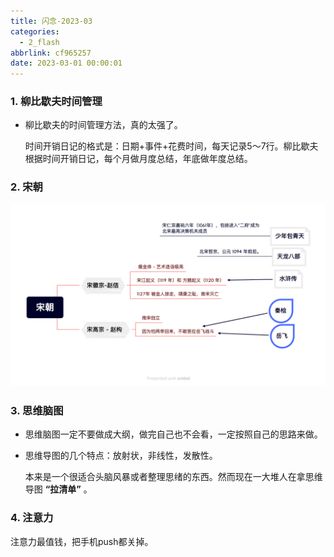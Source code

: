 ```yaml
---
title: 闪念-2023-03
categories:
  - 2_flash
abbrlink: cf965257
date: 2023-03-01 00:00:01
---
```




### 1. 柳比歇夫时间管理

+ 柳比歇夫的时间管理方法，真的太强了。

  时间开销日记的格式是：日期+事件+花费时间，每天记录5～7行。柳比歇夫根据时间开销日记，每个月做月度总结，年底做年度总结。 

### 2. 宋朝

![宋朝](flash-2023-03/%E5%AE%8B%E6%9C%9D.png)

### 3. 思维脑图

+ 思维脑图一定不要做成大纲，做完自己也不会看，一定按照自己的思路来做。

+ 思维导图的几个特点：放射状，非线性，发散性。

  本来是一个很适合头脑风暴或者整理思绪的东西。然而现在一大堆人在拿思维导图 **“拉清单”** 。



### 4. 注意力

注意力最值钱，把手机push都关掉。

